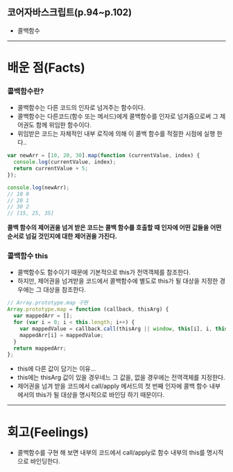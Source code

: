 ## 코어자바스크립트(p.94~p.102)

- 콜백함수

---

# 배운 점(Facts)

### 콜백함수란?

- 콜백함수는 다른 코드의 인자로 넘겨주는 함수이다.
- 콜백함수는 다른코드(함수 또는 메서드)에게 콜백함수를 인자로 넘겨줌으로써 그 제어권도 함께 위임한 함수이다.
- 위임받은 코드는 자체적인 내부 로직에 의해 이 콜백 함수를 적절한 시점에 실행 한다..

```javascript
var newArr = [10, 20, 30].map(function (currentValue, index) {
  console.log(currentValue, index);
  return currentValue + 5;
});

console.log(newArr);
// 10 0
// 20 1
// 30 2
// [15, 25, 35]
```

**콜백 함수의 제어권을 넘겨 받은 코드는 콜백 함수를 호출할 때 인자에 어떤 값들을 어떤 순서로 넘길 것인지에 대한 제어권을 가진다.**

### 콜백함수 this

- 콜백함수도 함수이기 때문에 기본적으로 this가 전역객체를 참조한다.
- 하지만, 제어권을 넘겨받을 코드에서 콜백함수에 별도로 this가 될 대상을 지정한 경우에는 그 대상을 참조한다.

```javascript
// Array.prototype.map 구현
Array.prototype.map = function (callback, thisArg) {
  var mappedArr = [];
  for (var i = 0; i < this.length; i++) {
    var mappedValue = callback.call(thisArg || window, this[i], i, this);
    mappedArr[i] = mappedValue;
  }
  return mappedArr;
};
```

- this에 다른 값이 담기는 이유...
- this에는 thisArg 값이 있을 경우네느 그 값을, 없을 경우에는 전역객체를 지정한다.
- 제어권을 넘겨 받을 코드에서 call/apply 메서드의 첫 번째 인자에 콜백 함수 내부에서의 this가 될 대상을 명시적으로 바인딩 하기 때문이다.

---

# 회고(Feelings)

- 콜백함수를 구현 해 보면 내부의 코드에서 call/apply로 함수 내부의 this를 명시적으로 바인딩한다.
